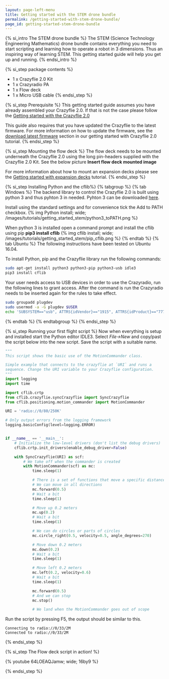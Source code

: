 ```yaml
---
layout: page-left-menu
title: Getting started with the STEM drone bundle
permalink: /getting-started-with-stem-drone-bundle/
page_id: getting-started-stem-drone-bundle
---
```


{% si_intro The STEM drone bundle %}
The STEM (Science Technology Engineering Mathematics) drone bundle contains everything you need to start scripting and learning how to operate a robot in 3 dimensions. Thus an inspiring way of learning STEM. This getting started guide will help you get up and running.
{% endsi_intro %}

{% si_step package contents %}
* 1 x Crazyflie 2.0 Kit
* 1 x Crazyradio PA
* 1 x Flow deck
* 1 x Micro USB cable
{% endsi_step %}

{% si_step Prerequisite %}
This getting started guide assumes you have already assembled your Crazyflie 2.0. If that is not the case please follow the [Getting started with the Crazyflie 2.0](/getting-started-with-the-crazyflie-2-0/)

This guide also requires that you have updated the Crazyflie to the latest firmware. For more information on how to update the firmware, see the [download latest firmware](/getting-started-with-the-crazyflie-2-0/#latest-fw) section in our getting started with Crazyflie 2.0 tutorial.
{% endsi_step %}

{% si_step  Mounting the flow deck %}
The flow deck needs to be mounted underneath the Crazyflie 2.0 using the long pin-headers supplied with the Crazyflie 2.0 Kit. See the below picture
**Insert flow deck mounted image**

For more information about how to mount an expansion decks please see the [Getting started with expansion decks](/getting-started-with-expansion-decks/) tutorial.
{% endsi_step %}

{% si_step  Installing Python and the cflib%}
{% tabgroup %}
{% tab Windows %}
The backend library to control the Crazyflie 2.0 is built using python 3 and thus pyhton 3 in needed. Pyhton 3 can be downloaded [here](http://www.python.org).

Install using the standard settings and for convenience tick the Add to PATH checkbox.
{% img Python install; wide; /images/tutorials/getting_started_stem/python3_toPATH.png %}

When python 3 is installed open a command prompt and install the cflib using pip
**pip3 install cflib**
{% img cflib install; wide; /images/tutorials/getting_started_stem/pip_cflib.png %}
{% endtab %}
{% tab Ubuntu %}
The following instructions have been tested on Ubuntu 16.04.

To install Python, pip and the Crazyflie library run the following commands:

``` bash
sudo apt-get install python3 python3-pip python3-usb idle3
pip3 install cflib
```

Your user needs access to USB devices in order to use the Crazyradio, run the
following lines to grant access. After the command is run the Crazyradio needs
to be inserted again for the rules to take effect.

``` bash
sudo groupadd plugdev
sudo usermod -a -G plugdev $USER
echo 'SUBSYSTEM=="usb", ATTRS{idVendor}=="1915", ATTRS{idProduct}=="7777", MODE="0664", GROUP="plugdev"' | sudo tee /etc/udev/rules.d/99-crazyradio.rules
```

{% endtab %}
{% endtabgroup %}
{% endsi_step %}

{% si_step  Running your first flight script %}
Now when everything is setup and installed start the Python editor IDLE3.
Select *File->New* and copy/past the script below into the new script. Save
the script with a suitable name.

``` python
"""
This script shows the basic use of the MotionCommander class.

Simple example that connects to the crazyflie at `URI` and runs a
sequence. Change the URI variable to your Crazyflie configuration.
"""
import logging
import time

import cflib.crtp
from cflib.crazyflie.syncCrazyflie import SyncCrazyflie
from cflib.positioning.motion_commander import MotionCommander

URI = 'radio://0/80/250K'

# Only output errors from the logging framework
logging.basicConfig(level=logging.ERROR)


if __name__ == '__main__':
    # Initialize the low-level drivers (don't list the debug drivers)
    cflib.crtp.init_drivers(enable_debug_driver=False)

    with SyncCrazyflie(URI) as scf:
        # We take off when the commander is created
        with MotionCommander(scf) as mc:
            time.sleep(1)

            # There is a set of functions that move a specific distance
            # We can move in all directions
            mc.forward(0.5)
            # Wait a bit
            time.sleep(1)

            # Move up 0.2 meters
            mc.up(0.2)
            # Wait a bit
            time.sleep(1)

            # We can do circles or parts of circles
            mc.circle_right(0.5, velocity=0.5, angle_degrees=270)

            # Move down 0.2 meters
            mc.down(0.2)
            # Wait a bit
            time.sleep(1)

            # Move left 0.2 meters
            mc.left(0.2, velocity=0.6)
            # Wait a bit
            time.sleep(1)

            mc.forward(0.5)
            # And we can stop
            mc.stop()

            # We land when the MotionCommander goes out of scope
```
Run the script by pressing F5, the output should be similar to this.

```
Connecting to radio://0/33/2M
Connected to radio://0/33/2M
```

{% endsi_step %}

{% si_step The Flow deck script in action! %}

{% youtube 64LOEAQJamw; wide; 16by9 %}

{% endsi_step %}
